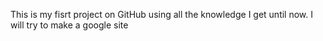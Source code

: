 This is my fisrt project on GitHub using all the knowledge I get until now. 
I will try to make a google site 